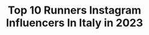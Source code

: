 ---
title: Top 10 Runners Instagram Influencers In Italy in 2023
description: >-
  Find top runners Instagram influencers in Italy in 2023. Most popular hashtags: #run #running #runningmotivation #trailrunning.
platform: Instagram
hits: 148
text_top: See the most popular Instagram influencers on inBeat.
text_bottom: Our platform holds 148 Instagram influencers like this in Italy for you to contact.
profiles:
  - username: "cosimo_run"
    fullname: >-
      Cosimo Bertotto
    bio: >-
      Ultradistance #Runner 👨‍🏫@mam265 #Ambassador Polar⌚️ @polaritalia SiS⚡️ @scienceinsport.it COSIMO10 👓@demon_sunglasses 🏃‍♂️@qualityshoppingsport
    location: "Italy"
    followers: 35912
    engagement: 226
    commentsToLikes: 0.135105
    id: ck9weke83knt60j78lpaapgra
    verified: false
    hashtags: "#instarunners, #iloverunning, #ad, #instarun"
  - username: "camillina86_"
    fullname: >-
      Camilla Corsini
    bio: >-
      #runner NON CORRO MARATONE 🔥 PB: 800 m 2.12.27🎽1500 m 4.34.73 10 km38.27🏃 Coaching online: for info DM🏃🏆 CAMILACORSINI @carniumbotanicals_it
    location: "Italy"
    followers: 10694
    engagement: 540
    commentsToLikes: 0.093509
    id: ck8t1zesbxnps0j78dtbmzkdb
    verified: false
    hashtags: "#swimrun, #sportgirl, #runs, #runningaddict"
  - username: "annarunny"
    fullname: >-
      Anna
    bio: >-
      Runner 🇮🇹 Maratone🏅🏅Roma 🏅Barletta 🏅Milano 🏅 Firenze 🏅Valencia Ultra 🏅50km di Romagna Intervista su asics frontrunner:
    location: "Italy"
    followers: 6192
    engagement: 1854
    commentsToLikes: 0.156343
    id: ck8tdnhdr41um0j78t0igsput
    verified: false
    hashtags: "#runningpost, #ilovemylife, #runnerspugliesi, #ripetute"
  - username: "qunadine"
    fullname: >-
      Nadine💙Brooks RUN HAPPY TEAM
    bio: >-
      Believe in yourself🧘 Trailrunner🏃‍♀️Marathoni🏃‍♀️Ultrarunner #dextroenergysportteam @runnersheal @koelnmarathon Botschafterin
    location: "Italy"
    followers: 7628
    engagement: 1005
    commentsToLikes: 0.041155
    id: ck14k5p1knuqw0i19jl8014m2
    verified: false
    hashtags: "#sport, #love2run, #runner, #runnersofinstagram"
  - username: "a_monteleone"
    fullname: >-
      Antonino Monteleone
    bio: >-
      tv reporter @redazioneiene 🎤 | private pilot ✈️ | runner 🏃🏻‍♂️
    location: "Italy"
    followers: 50065
    engagement: 422
    commentsToLikes: 0.018795
    id: ck0u74u3c3r9r0i19tik0xeel
    verified: true
    hashtags: "#amsterdam, #picoftheday, #sea, #quarantine"
  - username: "henriaymonod"
    fullname: >-
      ℋ𝑒𝓃𝓇𝒾 𝒜𝓎𝓂𝑜𝓃𝑜𝒹
    bio: >-
      Ski-alper | Mountain runner ⛷🏃🏻‍♂️ @lasportivagram Athlete🎽 🏆VK Fully 2018-19🇨🇭 🏆Italian VK🏃🏻‍♂️Champion 2020🇮🇹 🥉U-23 VK⛷WC 2019 #ioffà #unpodepompage
    location: "Italy"
    followers: 11530
    engagement: 1090
    commentsToLikes: 0.014665
    id: ck0w4s9k605ti0i19rggh8biv
    verified: false
    hashtags: "#smile, #enjoythemountains, #skimo, #montblanc"
  - username: "ludovicacatgiu"
    fullname: >-
      LC🌸
    bio: >-
      • MED Student👩🏻‍⚕️| UniMi💉 • Born in Sardinia, based in Milan📍♥️ • Adidas Runner🖤
    location: "Italy"
    followers: 9529
    engagement: 822
    commentsToLikes: 0.029260
    id: ck5qdv1t5xg6u0i11zzrynrw8
    verified: false
    hashtags: "#igersmilano, #volgosardegna, #golfodiorosei, #italiansummer"
  - username: "paolopuosiofficial"
    fullname: >-
      Paolo Puosi Official
    bio: >-
      Show runner Author & Actor 🎬 Photographer for passion 📸 Polaroid photo lover
    location: "Italy"
    followers: 74071
    engagement: 216
    commentsToLikes: 0.159072
    id: ck9hb9rixfya30j78q4l9a7ar
    verified: false
    hashtags: "#life, #italy, #blue, #followme"
  - username: "michellevanhooft"
    fullname: >-
      Mies
    bio: >-
      Marathon runner @liiteguardnl 10K 43'35 | HM 1:35'38 42,195 (14x).🤭 PB: 3:28'36
    location: "Italy"
    followers: 2419
    engagement: 1357
    commentsToLikes: 0.068002
    id: ck9h9v0zma2km0j78slrerguo
    verified: false
    hashtags: "#italy, #instarunners, #ikloophard, #halfmarathon"
  - username: "fontello"
    fullname: >-
      Daniel Fontana
    bio: >-
      Professional Triathlete. Two time olimpian, Ironman Champion. 🏊🏻‍♂️ swimmer 🚴🏻‍♂️ biker 🏃🏻‍♂️ runner 👨🏼‍💼 accounting 🎣 fly fishing lover
    location: "Italy"
    followers: 11680
    engagement: 601
    commentsToLikes: 0.025779
    id: ck0w45bj4wvzn0i19q2ufguk7
    verified: false
    hashtags: "#ironman, #triathlon, #garmintribe, #forerunner745"
---